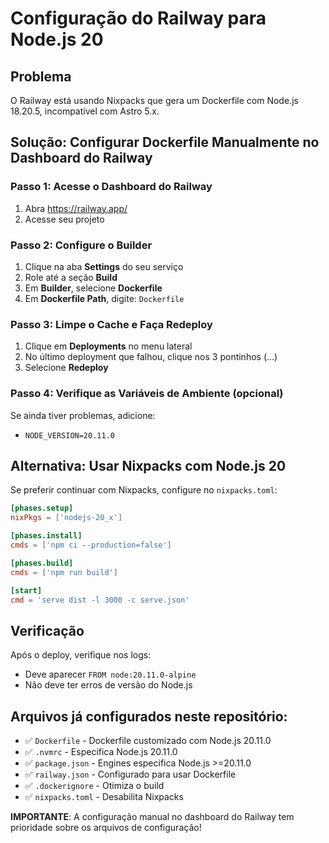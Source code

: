 # Configuração do Railway para Node.js 20

## Problema
O Railway está usando Nixpacks que gera um Dockerfile com Node.js 18.20.5, incompatível com Astro 5.x.

## Solução: Configurar Dockerfile Manualmente no Dashboard do Railway

### Passo 1: Acesse o Dashboard do Railway
1. Abra https://railway.app/
2. Acesse seu projeto

### Passo 2: Configure o Builder
1. Clique na aba **Settings** do seu serviço
2. Role até a seção **Build**
3. Em **Builder**, selecione **Dockerfile**
4. Em **Dockerfile Path**, digite: `Dockerfile`

### Passo 3: Limpe o Cache e Faça Redeploy
1. Clique em **Deployments** no menu lateral
2. No último deployment que falhou, clique nos 3 pontinhos (...)
3. Selecione **Redeploy**

### Passo 4: Verifique as Variáveis de Ambiente (opcional)
Se ainda tiver problemas, adicione:
- `NODE_VERSION=20.11.0`

## Alternativa: Usar Nixpacks com Node.js 20

Se preferir continuar com Nixpacks, configure no `nixpacks.toml`:

```toml
[phases.setup]
nixPkgs = ['nodejs-20_x']

[phases.install]
cmds = ['npm ci --production=false']

[phases.build]
cmds = ['npm run build']

[start]
cmd = 'serve dist -l 3000 -c serve.json'
```

## Verificação
Após o deploy, verifique nos logs:
- Deve aparecer `FROM node:20.11.0-alpine`
- Não deve ter erros de versão do Node.js

## Arquivos já configurados neste repositório:
- ✅ `Dockerfile` - Dockerfile customizado com Node.js 20.11.0
- ✅ `.nvmrc` - Especifica Node.js 20.11.0
- ✅ `package.json` - Engines especifica Node.js >=20.11.0
- ✅ `railway.json` - Configurado para usar Dockerfile
- ✅ `.dockerignore` - Otimiza o build
- ✅ `nixpacks.toml` - Desabilita Nixpacks

**IMPORTANTE**: A configuração manual no dashboard do Railway tem prioridade sobre os arquivos de configuração!


